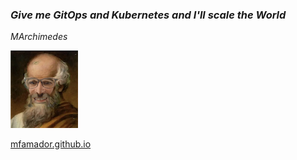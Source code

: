  ### *Give me GitOps and Kubernetes and I'll scale the World*
*MArchimedes*

![MArchimedes](https://raw.githubusercontent.com/mfamador/.github/master/profile/assets/marchimedes_small.png "MArchimedes")


[mfamador.github.io](https://mfamador.github.io)

